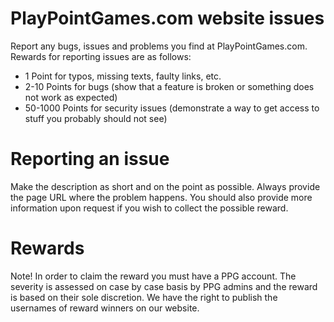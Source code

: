 # PlayPointGames.com website issues

Report any bugs, issues and problems you find at PlayPointGames.com.
Rewards for reporting issues are as follows:

- 1 Point for typos, missing texts, faulty links, etc.
- 2-10 Points for bugs (show that a feature is broken or something does not work as expected)
- 50-1000 Points for security issues (demonstrate a way to get access to stuff you probably should not see)

# Reporting an issue

Make the description as short and on the point as possible. Always provide the page URL where the problem happens. You should also provide more information upon request if you wish to collect the possible reward.

# Rewards

Note! In order to claim the reward you must have a PPG account. The severity is assessed on case by case basis by PPG admins and the reward is based on their sole discretion. We have the right to publish the usernames of reward winners on our website.
